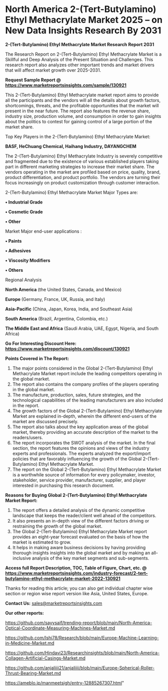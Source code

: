 # North America 2-(Tert-Butylamino) Ethyl Methacrylate Market 2025 – on New Data Insights Research By 2031

<strong>2-(Tert-Butylamino) Ethyl Methacrylate Market Research Report 2031</strong>

The Research Report on 2-(Tert-Butylamino) Ethyl Methacrylate Market is a Skillful and Deep Analysis of the Present Situation and Challenges. This research report also analyzes other important trends and market drivers that will affect market growth over 2025-2031.

<strong>Request Sample Report @ <a href=https://www.marketreportsinsights.com/sample/130921>https://www.marketreportsinsights.com/sample/130921</a></strong>

This 2-(Tert-Butylamino) Ethyl Methacrylate market report aims to provide all the participants and the vendors will all the details about growth factors, shortcomings, threats, and the profitable opportunities that the market will present in the near future. The report also features the revenue share, industry size, production volume, and consumption in order to gain insights about the politics to contest for gaining control of a large portion of the market share.

Top Key Players in the 2-(Tert-Butylamino) Ethyl Methacrylate Market:

<strong>BASF, HeChuang Chemical, Haihang Industry, DAYANGCHEM</strong>

The 2-(Tert-Butylamino) Ethyl Methacrylate Industry is severely competitive and fragmented due to the existence of various established players taking part in different marketing strategies to increase their market share. The vendors operating in the market are profiled based on price, quality, brand, product differentiation, and product portfolio. The vendors are turning their focus increasingly on product customization through customer interaction.

2-(Tert-Butylamino) Ethyl Methacrylate Market Major Types are:

<strong>• Industrial Grade

• Cosmetic Grade

• Other</strong>

Market Major end-user applications :

<strong>• Paints

• Adhesives

• Viscosity Modifiers

• Others</strong>

Regional Analysis

</u><strong><b>North America</b></strong> (the United States, Canada, and Mexico)

<strong><b>Europe </b></strong>(Germany, France, UK, Russia, and Italy)

<strong><b>Asia-Pacific</b></strong> (China, Japan, Korea, India, and Southeast Asia)

<strong><b>South America</b></strong> (Brazil, Argentina, Colombia, etc.)

<strong><b>The Middle East and Africa</b></strong> (Saudi Arabia, UAE, Egypt, Nigeria, and South Africa)

<strong>Go For Interesting Discount Here: <a href=https://www.marketreportsinsights.com/discount/130921>https://www.marketreportsinsights.com/discount/130921</a></strong>

<strong>Points Covered in The Report:</strong>
<ol>
  <li>The major points considered in the Global 2-(Tert-Butylamino) Ethyl Methacrylate Market report include the leading competitors operating in the global market.</li>
  <li>The report also contains the company profiles of the players operating in the global market.</li>
  <li>The manufacture, production, sales, future strategies, and the technological capabilities of the leading manufacturers are also included in the report.</li>
  <li>The growth factors of the Global 2-(Tert-Butylamino) Ethyl Methacrylate Market are explained in-depth, wherein the different end-users of the market are discussed precisely.</li>
  <li>The report also talks about the key application areas of the global market, thereby providing an accurate description of the market to the readers/users.</li>
  <li>The report incorporates the SWOT analysis of the market. In the final section, the report features the opinions and views of the industry experts and professionals. The experts analyzed the export/import policies that are favorably influencing the growth of the Global 2-(Tert-Butylamino) Ethyl Methacrylate Market.</li>
  <li>The report on the Global 2-(Tert-Butylamino) Ethyl Methacrylate Market is a worthwhile source of information for every policymaker, investor, stakeholder, service provider, manufacturer, supplier, and player interested in purchasing this research document.</li>
</ol>
<strong>Reasons for Buying Global 2-(Tert-Butylamino) Ethyl Methacrylate Market Report:</strong>

<ol>
  <li>The report offers a detailed analysis of the dynamic competitive landscape that keeps the reader/client well ahead of the competitors.</li>
  <li>It also presents an in-depth view of the different factors driving or restraining the growth of the global market.</li>
  <li>The Global 2-(Tert-Butylamino) Ethyl Methacrylate Market report provides an eight-year forecast evaluated on the basis of how the market is estimated to grow.</li>
  <li>It helps in making aware business decisions by having providing thorough insights insights into the global market and by making an all-inclusive analysis of the key market segments and sub-segments.</li>
</ol>
<strong>Access full Report Description, TOC, Table of Figure, Chart, etc. @ <a href=https://www.marketreportsinsights.com/industry-forecast/2-tert-butylamino-ethyl-methacrylate-market-2022-130921>https://www.marketreportsinsights.com/industry-forecast/2-tert-butylamino-ethyl-methacrylate-market-2022-130921</a></strong>


Thanks for reading this article; you can also get individual chapter wise section or region wise report version like Asia, United States, Europe.

<strong>Contact Us:</strong>
sales@marketreportsinsights.com

<strong>Our other reports:</strong>

<a href=https://github.com/sayysaif/trending-report/blob/main/North-America-Optical-Coordinate-Measuring-Machines-Market.md>https://github.com/sayysaif/trending-report/blob/main/North-America-Optical-Coordinate-Measuring-Machines-Market.md</a>

<a href=https://github.com/Ishi78/Research/blob/main/Europe-Machine-Learning-in-Medicine-Market.md>https://github.com/Ishi78/Research/blob/main/Europe-Machine-Learning-in-Medicine-Market.md</a>

<a href=https://github.com/Hindavi23/Researchinsights/blob/main/North-America-Collagen-Artificial-Casings-Market.md>https://github.com/Hindavi23/Researchinsights/blob/main/North-America-Collagen-Artificial-Casings-Market.md</a>

<a href=https://github.com/anjaliiii21/anjaliiii/blob/main/Europe-Spherical-Roller-Thrust-Bearing-Market.md>https://github.com/anjaliiii21/anjaliiii/blob/main/Europe-Spherical-Roller-Thrust-Bearing-Market.md</a>

<a href=https://ameblo.jp/manmeetsigh/entry-12885267307.html>https://ameblo.jp/manmeetsigh/entry-12885267307.html</a>"
